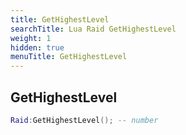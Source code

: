 ```yaml
---
title: GetHighestLevel
searchTitle: Lua Raid GetHighestLevel
weight: 1
hidden: true
menuTitle: GetHighestLevel
---
```

## GetHighestLevel
```lua
Raid:GetHighestLevel(); -- number
```
